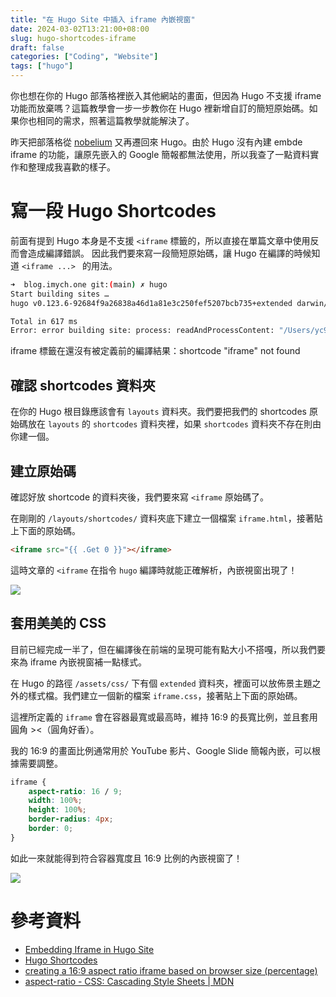 ```yaml
---
title: "在 Hugo Site 中插入 iframe 內嵌視窗"
date: 2024-03-02T13:21:00+08:00
slug: hugo-shortcodes-iframe
draft: false
categories: ["Coding", "Website"]
tags: ["hugo"]
---
```


你也想在你的 Hugo 部落格裡嵌入其他網站的畫面，但因為 Hugo 不支援 iframe 功能而放棄嗎？這篇教學會一步一步教你在 Hugo 裡新增自訂的簡短原始碼。如果你也相同的需求，照著這篇教學就能解決了。

<!--more-->

昨天把部落格從 [nobelium](https://github.com/craigary/nobelium) 又再遷回來 Hugo。由於 Hugo 沒有內建 embde iframe 的功能，讓原先嵌入的 Google 簡報都無法使用，所以我查了一點資料實作和整理成我喜歡的樣子。


# 寫一段 Hugo Shortcodes

前面有提到 Hugo 本身是不支援 `<iframe` 標籤的，所以直接在單篇文章中使用反而會造成編譯錯誤。
因此我們要來寫一段簡短原始碼，讓 Hugo 在編譯的時候知道 `<iframe ...> ` 的用法。

```bash
➜  blog.imych.one git:(main) ✗ hugo 
Start building sites … 
hugo v0.123.6-92684f9a26838a46d1a81e3c250fef5207bcb735+extended darwin/arm64 BuildDate=2024-02-28T18:29:40Z VendorInfo=brew

Total in 617 ms
Error: error building site: process: readAndProcessContent: "/Users/yc97463/Documents/projects/blog.imych.one/content/post/2023/08/sitcon2022-vlogger.md:13:1": failed to extract shortcode: template for shortcode "iframe" not found
```
iframe 標籤在還沒有被定義前的編譯結果：shortcode "iframe" not found

## 確認 shortcodes 資料夾

在你的 Hugo 根目錄應該會有 `layouts` 資料夾。我們要把我們的 shortcodes 原始碼放在 `layouts` 的 `shortcodes` 資料夾裡，如果 `shortcodes` 資料夾不存在則由你建一個。

## 建立原始碼

確認好放 shortcode 的資料夾後，我們要來寫 `<iframe` 原始碼了。

在剛剛的 `/layouts/shortcodes/` 資料夾底下建立一個檔案 `iframe.html`，接著貼上下面的原始碼。

```html
<iframe src="{{ .Get 0 }}"></iframe>
```

這時文章的 `<iframe` 在指令 `hugo` 編譯時就能正確解析，內嵌視窗出現了！

![](../images/hugo-shortcodes-iframe/SCR-20240302-mgpa.png)

## 套用美美的 CSS

目前已經完成一半了，但在編譯後在前端的呈現可能有點大小不搭嘎，所以我們要來為 iframe 內嵌視窗補一點樣式。

在 Hugo 的路徑 `/assets/css/` 下有個 `extended` 資料夾，裡面可以放佈景主題之外的樣式檔。我們建立一個新的檔案 `iframe.css`，接著貼上下面的原始碼。

這裡所定義的 `iframe` 會在容器最寬或最高時，維持 16:9 的長寬比例，並且套用圓角 ><（圓角好香）。

我的 16:9 的畫面比例通常用於 YouTube 影片、Google Slide 簡報內嵌，可以根據需要調整。

```css
iframe {
    aspect-ratio: 16 / 9;
    width: 100%;
    height: 100%;
    border-radius: 4px;
    border: 0;
}
```

如此一來就能得到符合容器寬度且 16:9 比例的內嵌視窗了！

![](../images/hugo-shortcodes-iframe/SCR-20240302-mneb.jpeg)




# 參考資料

- [Embedding Iframe in Hugo Site](https://stackoverflow.com/questions/68036749/embedding-iframe-in-hugo-site)
- [Hugo Shortcodes](https://gohugo.io/content-management/shortcodes/)
- [creating a 16:9 aspect ratio iframe based on browser size (percentage)](https://stackoverflow.com/questions/32664971/creating-a-169-aspect-ratio-iframe-based-on-browser-size-percentage)
- [aspect-ratio - CSS: Cascading Style Sheets | MDN](https://developer.mozilla.org/en-US/docs/Web/CSS/aspect-ratio)